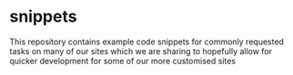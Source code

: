 # snippets

This repository contains example code snippets for commonly requested tasks on many of our sites which we are sharing to hopefully allow for quicker development for some of our more customised sites
